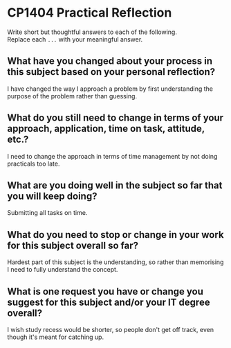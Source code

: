 # CP1404 Practical Reflection

Write short but thoughtful answers to each of the following.  
Replace each `...` with your meaningful answer.

## What have you changed about your process in this subject based on your personal reflection?

I have changed the way I approach a problem by first understanding the purpose of the problem rather than guessing. 

## What do you still need to change in terms of your approach, application, time on task, attitude, etc.?

I need to change the approach in terms of time management by not doing practicals too late. 

## What are you doing well in the subject so far that you will keep doing?

Submitting all tasks on time. 

## What do you need to stop or change in your work for this subject overall so far?

Hardest part of this subject is the understanding, so rather than memorising I need to fully understand the concept. 

## What is one request you have or change you suggest for this subject and/or your IT degree overall?

I wish study recess would be shorter, so people don't get off track, even though it's meant for catching up. 

